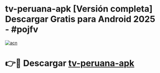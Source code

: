 # tv-peruana-apk  [Versión completa] Descargar Gratis para Android 2025 - #pojfv

[![acn](https://github.com/user-attachments/assets/0f9c940e-d8b0-45ae-aac7-cd30a18b3e1c)](https://apps.freeplayer.one?title=tv-peruana-apk&ref=9F)

# 👉🔴 Descargar [tv-peruana-apk](https://apps.freeplayer.one?title=tv-peruana-apk&ref=9F)